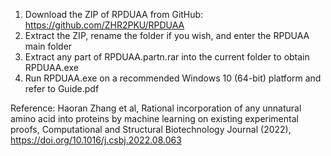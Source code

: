 1. Download the ZIP of RPDUAA from GitHub: https://github.com/ZHR2PKU/RPDUAA
2. Extract the ZIP, rename the folder if you wish, and enter the RPDUAA main folder
3. Extract any part of RPDUAA.partn.rar into the current folder to obtain RPDUAA.exe
4. Run RPDUAA.exe on a recommended Windows 10 (64-bit) platform and refer to Guide.pdf

Reference: Haoran Zhang et al, Rational incorporation of any unnatural amino acid into proteins 
by machine learning on existing experimental proofs, Computational and Structural Biotechnology 
Journal (2022), https://doi.org/10.1016/j.csbj.2022.08.063
